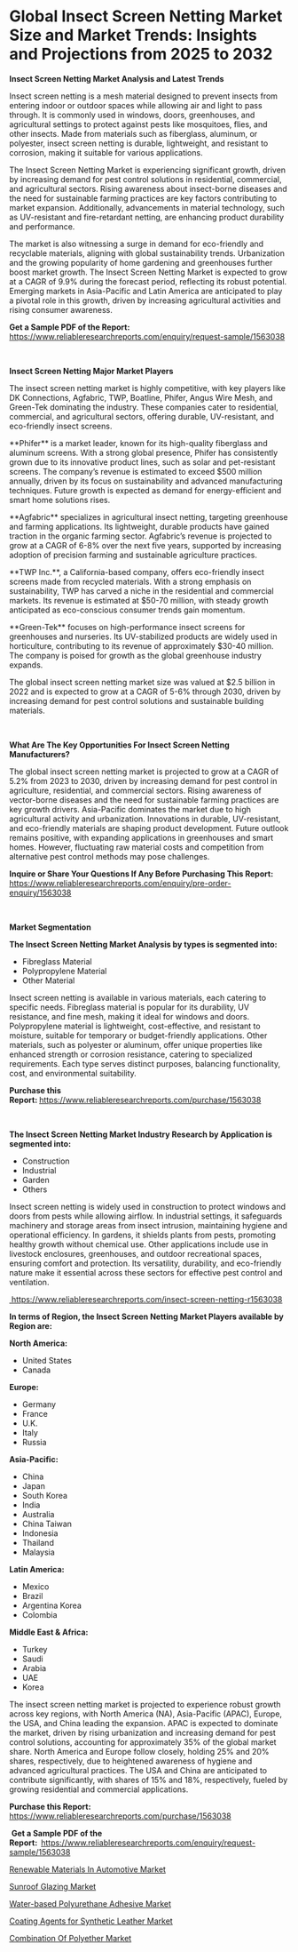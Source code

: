 <p><h1>Global Insect Screen Netting Market Size and Market Trends: Insights and Projections from 2025 to 2032</h1></p><p><strong>Insect Screen Netting Market Analysis and Latest Trends</strong></p>
<p><p>Insect screen netting is a mesh material designed to prevent insects from entering indoor or outdoor spaces while allowing air and light to pass through. It is commonly used in windows, doors, greenhouses, and agricultural settings to protect against pests like mosquitoes, flies, and other insects. Made from materials such as fiberglass, aluminum, or polyester, insect screen netting is durable, lightweight, and resistant to corrosion, making it suitable for various applications.</p><p>The Insect Screen Netting Market is experiencing significant growth, driven by increasing demand for pest control solutions in residential, commercial, and agricultural sectors. Rising awareness about insect-borne diseases and the need for sustainable farming practices are key factors contributing to market expansion. Additionally, advancements in material technology, such as UV-resistant and fire-retardant netting, are enhancing product durability and performance.</p><p>The market is also witnessing a surge in demand for eco-friendly and recyclable materials, aligning with global sustainability trends. Urbanization and the growing popularity of home gardening and greenhouses further boost market growth. The Insect Screen Netting Market is expected to grow at a CAGR of 9.9% during the forecast period, reflecting its robust potential. Emerging markets in Asia-Pacific and Latin America are anticipated to play a pivotal role in this growth, driven by increasing agricultural activities and rising consumer awareness.</p></p>
<p><strong>Get a Sample PDF of the Report:&nbsp;</strong> <a href="https://www.reliableresearchreports.com/enquiry/request-sample/1563038?utm_campaign=2175&utm_medium=2&utm_source=Github&utm_content=ia&utm_term=25012025&utm_id=insect-screen-netting">https://www.reliableresearchreports.com/enquiry/request-sample/1563038</a></p>
<p>&nbsp;</p>
<p><strong>Insect Screen Netting Major Market Players</strong></p>
<p><p>The insect screen netting market is highly competitive, with key players like DK Connections, Agfabric, TWP, Boatline, Phifer, Angus Wire Mesh, and Green-Tek dominating the industry. These companies cater to residential, commercial, and agricultural sectors, offering durable, UV-resistant, and eco-friendly insect screens.</p><p>**Phifer** is a market leader, known for its high-quality fiberglass and aluminum screens. With a strong global presence, Phifer has consistently grown due to its innovative product lines, such as solar and pet-resistant screens. The company’s revenue is estimated to exceed $500 million annually, driven by its focus on sustainability and advanced manufacturing techniques. Future growth is expected as demand for energy-efficient and smart home solutions rises.</p><p>**Agfabric** specializes in agricultural insect netting, targeting greenhouse and farming applications. Its lightweight, durable products have gained traction in the organic farming sector. Agfabric’s revenue is projected to grow at a CAGR of 6-8% over the next five years, supported by increasing adoption of precision farming and sustainable agriculture practices.</p><p>**TWP Inc.**, a California-based company, offers eco-friendly insect screens made from recycled materials. With a strong emphasis on sustainability, TWP has carved a niche in the residential and commercial markets. Its revenue is estimated at $50-70 million, with steady growth anticipated as eco-conscious consumer trends gain momentum.</p><p>**Green-Tek** focuses on high-performance insect screens for greenhouses and nurseries. Its UV-stabilized products are widely used in horticulture, contributing to its revenue of approximately $30-40 million. The company is poised for growth as the global greenhouse industry expands.</p><p>The global insect screen netting market size was valued at $2.5 billion in 2022 and is expected to grow at a CAGR of 5-6% through 2030, driven by increasing demand for pest control solutions and sustainable building materials.</p></p>
<p>&nbsp;</p>
<p><strong>What Are The Key Opportunities For Insect Screen Netting Manufacturers?</strong></p>
<p><p>The global insect screen netting market is projected to grow at a CAGR of 5.2% from 2023 to 2030, driven by increasing demand for pest control in agriculture, residential, and commercial sectors. Rising awareness of vector-borne diseases and the need for sustainable farming practices are key growth drivers. Asia-Pacific dominates the market due to high agricultural activity and urbanization. Innovations in durable, UV-resistant, and eco-friendly materials are shaping product development. Future outlook remains positive, with expanding applications in greenhouses and smart homes. However, fluctuating raw material costs and competition from alternative pest control methods may pose challenges.</p></p>
<p><strong>Inquire or Share Your Questions If Any Before Purchasing This Report:</strong> <a href="https://www.reliableresearchreports.com/enquiry/pre-order-enquiry/1563038?utm_campaign=2175&utm_medium=2&utm_source=Github&utm_content=ia&utm_term=25012025&utm_id=insect-screen-netting">https://www.reliableresearchreports.com/enquiry/pre-order-enquiry/1563038</a></p>
<p>&nbsp;</p>
<p><strong>Market Segmentation</strong></p>
<p><strong>The Insect Screen Netting Market Analysis by types is segmented into:</strong></p>
<p><ul><li>Fibreglass Material</li><li>​Polypropylene Material</li><li>Other Material</li></ul></p>
<p><p>Insect screen netting is available in various materials, each catering to specific needs. Fibreglass material is popular for its durability, UV resistance, and fine mesh, making it ideal for windows and doors. Polypropylene material is lightweight, cost-effective, and resistant to moisture, suitable for temporary or budget-friendly applications. Other materials, such as polyester or aluminum, offer unique properties like enhanced strength or corrosion resistance, catering to specialized requirements. Each type serves distinct purposes, balancing functionality, cost, and environmental suitability.</p></p>
<p><strong>Purchase this Report:&nbsp;</strong><a href="https://www.reliableresearchreports.com/purchase/1563038?utm_campaign=2175&utm_medium=2&utm_source=Github&utm_content=ia&utm_term=25012025&utm_id=insect-screen-netting">https://www.reliableresearchreports.com/purchase/1563038</a></p>
<p>&nbsp;</p>
<p><strong>The Insect Screen Netting Market Industry Research by Application is segmented into:</strong></p>
<p><ul><li>Construction</li><li>Industrial</li><li>Garden</li><li>Others</li></ul></p>
<p><p>Insect screen netting is widely used in construction to protect windows and doors from pests while allowing airflow. In industrial settings, it safeguards machinery and storage areas from insect intrusion, maintaining hygiene and operational efficiency. In gardens, it shields plants from pests, promoting healthy growth without chemical use. Other applications include use in livestock enclosures, greenhouses, and outdoor recreational spaces, ensuring comfort and protection. Its versatility, durability, and eco-friendly nature make it essential across these sectors for effective pest control and ventilation.</p></p>
<p><a href="https://www.reliableresearchreports.com/insect-screen-netting-r1563038?utm_campaign=2175&utm_medium=2&utm_source=Github&utm_content=ia&utm_term=25012025&utm_id=insect-screen-netting">&nbsp;https://www.reliableresearchreports.com/insect-screen-netting-r1563038</a></p>
<p><strong>In terms of Region, the Insect Screen Netting Market Players available by Region are:</strong></p>
<p>
    <p> <strong> North America: </strong>
        <ul>
            <li>United States</li>
            <li>Canada</li>
        </ul>
        </p> 
    <p> <strong> Europe: </strong>
        <ul>
            <li>Germany</li>
            <li>France</li>
            <li>U.K.</li>
            <li>Italy</li>
            <li>Russia</li>
        </ul>
        </p> 
    <p> <strong> Asia-Pacific: </strong>
        <ul>
            <li>China</li>
            <li>Japan</li>
            <li>South Korea</li>
            <li>India</li>
            <li>Australia</li>
            <li>China Taiwan</li>
            <li>Indonesia</li>
            <li>Thailand</li>
            <li>Malaysia</li>
        </ul>
        </p> 
    <p> <strong> Latin America: </strong>
        <ul>
            <li>Mexico</li>
            <li>Brazil</li>
            <li>Argentina Korea</li>
            <li>Colombia</li>
        </ul>
        </p> 
    <p> <strong> Middle East & Africa: </strong>
        <ul>
            <li>Turkey</li>
            <li>Saudi</li>
            <li>Arabia</li>
            <li>UAE</li>
            <li>Korea</li>
        </ul>
    </p>
    </p>
<p><p>The insect screen netting market is projected to experience robust growth across key regions, with North America (NA), Asia-Pacific (APAC), Europe, the USA, and China leading the expansion. APAC is expected to dominate the market, driven by rising urbanization and increasing demand for pest control solutions, accounting for approximately 35% of the global market share. North America and Europe follow closely, holding 25% and 20% shares, respectively, due to heightened awareness of hygiene and advanced agricultural practices. The USA and China are anticipated to contribute significantly, with shares of 15% and 18%, respectively, fueled by growing residential and commercial applications.</p></p>
<p><strong>Purchase this Report: </strong><a href="https://www.reliableresearchreports.com/purchase/1563038?utm_campaign=2175&utm_medium=2&utm_source=Github&utm_content=ia&utm_term=25012025&utm_id=insect-screen-netting">https://www.reliableresearchreports.com/purchase/1563038</a></p>
<p>&nbsp;<strong>Get a Sample PDF of the Report:&nbsp;&nbsp;</strong><a href="https://www.reliableresearchreports.com/enquiry/request-sample/1563038?utm_campaign=2175&utm_medium=2&utm_source=Github&utm_content=ia&utm_term=25012025&utm_id=insect-screen-netting">https://www.reliableresearchreports.com/enquiry/request-sample/1563038</a></p>
<p><strong></strong></p>
<p><p><a href="https://www.linkedin.com/pulse/renewable-materials-automotive-market-overview-future-growth-ilu6e?utm_campaign=2175&utm_medium=2&utm_source=Github&utm_content=ia&utm_term=25012025&utm_id=insect-screen-netting">Renewable Materials In Automotive Market</a></p><p><a href="https://www.linkedin.com/pulse/sunroof-glazing-market-outlook-2025-2032-trends-size-projected-0mvzc?utm_campaign=2175&utm_medium=2&utm_source=Github&utm_content=ia&utm_term=25012025&utm_id=insect-screen-netting">Sunroof Glazing Market</a></p><p><a href="https://www.linkedin.com/pulse/water-based-polyurethane-adhesive-industry-overview-2025-db5tf?utm_campaign=2175&utm_medium=2&utm_source=Github&utm_content=ia&utm_term=25012025&utm_id=insect-screen-netting">Water-based Polyurethane Adhesive Market</a></p><p><a href="https://www.linkedin.com/pulse/coating-agents-synthetic-leather-market-analysis-report-2025-2032-2fjfe?utm_campaign=2175&utm_medium=2&utm_source=Github&utm_content=ia&utm_term=25012025&utm_id=insect-screen-netting">Coating Agents for Synthetic Leather Market</a></p><p><a href="https://www.linkedin.com/pulse/revenue-growth-market-insights-combination-polyether-yil4c?utm_campaign=2175&utm_medium=2&utm_source=Github&utm_content=ia&utm_term=25012025&utm_id=insect-screen-netting">Combination Of Polyether Market</a></p></p>